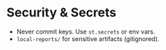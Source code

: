 # Security & Secrets

- Never commit keys. Use `st.secrets` or env vars.
- `local-reports/` for sensitive artifacts (gitignored).
